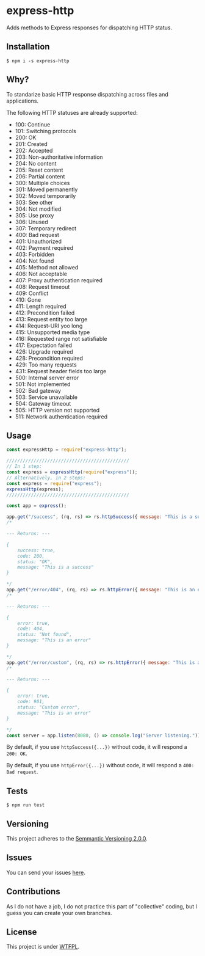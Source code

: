 # express-http

Adds methods to Express responses for dispatching HTTP status.

## Installation

`$ npm i -s express-http`

## Why?

To standarize basic HTTP response dispatching across files and applications.

The following HTTP statuses are already supported:

   - 100: Continue
   - 101: Switching protocols
   - 200: OK
   - 201: Created
   - 202: Accepted
   - 203: Non-authoritative information
   - 204: No content
   - 205: Reset content
   - 206: Partial content
   - 300: Multiple choices
   - 301: Moved permanently
   - 302: Moved temporarily
   - 303: See other
   - 304: Not modified
   - 305: Use proxy
   - 306: Unused
   - 307: Temporary redirect
   - 400: Bad request
   - 401: Unauthorized
   - 402: Payment required
   - 403: Forbidden
   - 404: Not found
   - 405: Method not allowed
   - 406: Not acceptable
   - 407: Proxy authentication required
   - 408: Request timeout
   - 409: Conflict
   - 410: Gone
   - 411: Length required
   - 412: Precondition failed
   - 413: Request entity too large
   - 414: Request-URI yoo long
   - 415: Unsupported media type
   - 416: Requested range not satisfiable
   - 417: Expectation failed
   - 426: Upgrade required
   - 428: Precondition required
   - 429: Too many requests
   - 431: Request header fields too large
   - 500: Internal server error
   - 501: Not implemented
   - 502: Bad gateway
   - 503: Service unavailable
   - 504: Gateway timeout
   - 505: HTTP version not supported
   - 511: Network authentication required


## Usage

```js
const expressHttp = require("express-http");

/////////////////////////////////////////////
// In 1 step:
const express = expressHttp(require("express"));
// Alternatively, in 2 steps:
const express = require("express");
expressHttp(express);
/////////////////////////////////////////////

const app = express();

app.get("/success", (rq, rs) => rs.httpSuccess({ message: "This is a success" }, 200));
/* 

--- Returns: ---

{ 
	success: true, 
	code: 200,
	status: "OK",
	message: "This is a success"
}

*/
app.get("/error/404", (rq, rs) => rs.httpError({ message: "This is an error" }, 404));
/* 

--- Returns: ---

{ 
	error: true, 
	code: 404,
	status: "Not found",
	message: "This is an error"
}

*/
app.get("/error/custom", (rq, rs) => rs.httpError({ message: "This is an error" }, 901));
/* 

--- Returns: ---

{ 
	error: true, 
	code: 901,
	status: "Custom error",
	message: "This is an error"
}

*/
const server = app.listen(8080, () => console.log("Server listening."));
```

By default, if you use `httpSuccess({...})` without code, it will respond a `200: OK`.

By default, if you use `httpError({...})` without code, it will respond a `400: Bad request`.

## Tests

`$ npm run test`

## Versioning

This project adheres to the [Semmantic Versioning 2.0.0](https://semver.org/).

## Issues

You can send your issues [here](https://github.com/allnulled/express-http/issues/new).

## Contributions

As I do not have a job, I do not practice this part of "collective" coding, but I guess you can create your own branches.

## License

This project is under [WTFPL](https://es.wikipedia.org/wiki/WTFPL).

